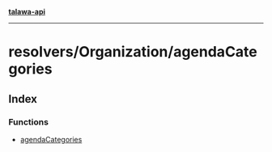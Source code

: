 [**talawa-api**](../../../README.md)

***

# resolvers/Organization/agendaCategories

## Index

### Functions

- [agendaCategories](functions/agendaCategories.md)
